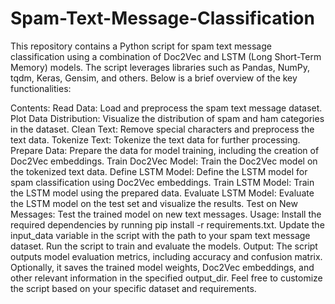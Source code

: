 # Spam-Text-Message-Classification
This repository contains a Python script for spam text message classification using a combination of Doc2Vec and LSTM (Long Short-Term Memory) models. 
The script leverages libraries such as Pandas, NumPy, tqdm, Keras, Gensim, and others. Below is a brief overview of the key functionalities:

Contents:
Read Data: Load and preprocess the spam text message dataset.
Plot Data Distribution: Visualize the distribution of spam and ham categories in the dataset.
Clean Text: Remove special characters and preprocess the text data.
Tokenize Text: Tokenize the text data for further processing.
Prepare Data: Prepare the data for model training, including the creation of Doc2Vec embeddings.
Train Doc2Vec Model: Train the Doc2Vec model on the tokenized text data.
Define LSTM Model: Define the LSTM model for spam classification using Doc2Vec embeddings.
Train LSTM Model: Train the LSTM model using the prepared data.
Evaluate LSTM Model: Evaluate the LSTM model on the test set and visualize the results.
Test on New Messages: Test the trained model on new text messages.
Usage:
Install the required dependencies by running pip install -r requirements.txt.
Update the input_data variable in the script with the path to your spam text message dataset.
Run the script to train and evaluate the models.
Output:
The script outputs model evaluation metrics, including accuracy and confusion matrix.
Optionally, it saves the trained model weights, Doc2Vec embeddings, and other relevant information in the specified output_dir.
Feel free to customize the script based on your specific dataset and requirements.
